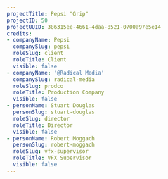 ```yaml
---
projectTitle: Pepsi "Grip"
projectID: 50
projectUUID: 386315ee-4661-4daa-8521-0700a97e5e14
credits:
- companyName: Pepsi
  companySlug: pepsi
  roleSlug: client
  roleTitle: Client
  visible: false
- companyName: '@Radical Media'
  companySlug: radical-media
  roleSlug: prodco
  roleTitle: Production Company
  visible: false
- personName: Stuart Douglas
  personSlug: stuart-douglas
  roleSlug: director
  roleTitle: Director
  visible: false
- personName: Robert Moggach
  personSlug: robert-moggach
  roleSlug: vfx-supervisor
  roleTitle: VFX Supervisor
  visible: false
---
```

